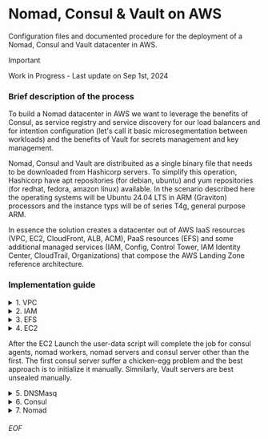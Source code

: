 # Nomad, Consul & Vault on AWS
Configuration files and documented procedure for the deployment of a Nomad, Consul and Vault datacenter in AWS. 

> [!IMPORTANT]  
> Work in Progress - Last update on Sep 1st, 2024

### Brief description of the process
To build a Nomad datacenter in AWS we want to leverage the benefits of Consul, as service registry and service discovery for our load balancers and for intention configuration (let's call it basic microsegmentation between workloads) and the benefits of Vault for secrets management and key management. 

Nomad, Consul and Vault are distribuited as a single binary file that needs to be downloaded from Hashicorp servers. To simplify this operation, Hashicorp have apt repositories (for debian, ubuntu) and yum repositories (for redhat, fedora, amazon linux) available. In the scenario described here the operating systems will be Ubuntu 24.04 LTS in ARM (Graviton) processors and the instance typs will be of series T4g, general purpose ARM. 

In essence the solution creates a datacenter out of AWS IaaS resources (VPC, EC2, CloudFront, ALB, ACM), PaaS resources (EFS) and some additional managed services (IAM, Config, Control Tower, IAM Identity Center, CloudTrail, Organizations) that compose the AWS Landing Zone reference architecture. 


### Implementation guide

<details>
<summary>1. VPC</summary>

### VPC configuration
When a Landing Zone with Control Tower is implemented a default VPC has been already populated. Nonetheless, if we want to automate in full the creation and destruction of all resoruces related to Nomad, Consul and Vault it's prefereable to create a fresh new VPC. 

To create a new VPC using the AWS Management Console (or IaC), this new VPC that should satisfy the setup described in folder [VPC](vpc/readme.md).
</details>



<details>
<summary>2. IAM</summary>
  
### IAM configuration
IAM service is a managed solution for everything related to security and identity. The configuration herein described affects to the necessary configuraion (role and policy) for the use of an EC2 Instance Profile, an IAM role that is assigned to an EC2 Instance so it can get access to other AWS services. 

To create the necessary IAM configuration (role, policy), the setup is described in the implementation detail document in folder [IAM](iam/readme.md).
</details>



<details>
<summary>3. EFS</summary>
  
### EFS configuration
EFS service is a managed solution for a shared NFS resource disk that can grow up to petabytes. In this scenario is going to be used as a mechanism to exchange files, templates, drivers and other resources between the server instances of Nomad/Consul/Vault and the worker/agent instances. 

To create a new EFS shared disk to be accesible vía NFS4 following, the setup is described in the implementation detail document in folder [EFS](efs/readme.md).
</details>



<details>
<summary>4. EC2</summary>
  
### EC2 setup
ECS service is a IaaS solution for virtualmachines that can scale based upon user confiuration rules. The instances can be of many types, from general purpose to those for an specific purpose, like those oriented to memory, compute or inference. In the scenario herein describe tme selection is general purpose using ARM architecture. The reationale is compute capacity by price point.  

To create a new EC2 instance, the setup is described in the implementation detail document in folder [EC2](ec2/readme.md).

Please note that the ideal scenario, with/without IaC, is to use a Launch Template to avoid misconfigurations and improve personalization.
</details>

After the EC2 Launch the user-data script will complete the job for consul agents, nomad workers, nomad servers and consul server other than the first. The first consul server suffer a chicken-egg problem and the best approach is to initialize it manually. Simnilarly, Vault servers are best unsealed manually. 



<details>
<summary>5. DNSMasq</summary>

### DNSMasq setup process
Here are the steps to follow:  
  
  1. Copy the file from EFS share to the right place, in `/etc/dnsmasq.conf`
  2. Disable Ubuntu´s SystemD Resolver
     `systemctl disable systemd-resolved.service`
     `systemctl stop systemd-resolved.service`
  4. Configure the `/etc/resolv.conf` appropiately with this content:
      ```
      nameserver 127.0.0.1
      search eu-south-2.compute.internal consul
      ``` 
  4. Enable and start services:  
       `systemctl enable dnsmasq`  
       `systemctl start dnsmasq`  
</details>



<details>
<summary>6. Consul</summary>

### Consul setup process
By the initialization of the first EC2 instance, that will operate as server, the first step is to configure the server. For this purpose there's a script called `nodeconfig.sh` that will populate a set of templates included herein with real values read from the IMDSv2 and a local .env file to personaliza all posible things in the server. When the configuration files are ready to run services, we'll start running command, taking note of values and fixing the configuration files minimally again. That's all. Here are the steps to follow:  
  
  1. Fix permission on folders:  
     `chmod consul:consul /etc/consul.d`  
  2. Initialize Consul's internal CA:  
       `consul tls ca create`
  3. Genearte certificates for all server instances using the internal CA (there are alternative methods using Vault described in the tech articles titled [Administer Consul access control tokens with Vault](https://developer.hashicorp.com/consul/tutorials/operate-consul/vault-consul-secrets), [Automatically Rotate Gossip Encryption Keys Secured in Vault](https://developer.hashicorp.com/consul/tutorials/operate-consul/vault-kv-consul-secure-gossip?productSlug=consul&tutorialSlug=vault-secure&tutorialSlug=vault-kv-consul-secure-gossip) and [Generate mTLS Certificates for Consul with Vault](https://developer.hashicorp.com/consul/tutorials/operate-consul/vault-pki-consul-secure-tls):  
     `consul tls cert create -server -dc dc1`  
       Repeat this command 3/5/7 times to generate 1 pair of certs per server instance. 
  4. In the `/etc/consul.d/consul.hcl` config file it's necessary to make some temporal adjustments to allow Consul to operate with only 1 node:
     - Change from `bootstrap_expect = 3` to `bootstrap_expect = 1`
     - Comment out block `retry_join`
     - Comment out `tls`
     - Comment out `auto_encrypt`
     - Change `acl` stanza:
       - Change from `default_policy = "deny"` to `default_policy = "allow"`
       - Comment out the `tokens` block
  5. Continue with configuration bits described in folder [Consul](consul/readme.md).
  6. Now that initial config has been completed in Consul, revert back the configuration options changed before and add more nodes to the Consul cluster. 
  7. Finally, enable and start services:  
       `systemctl enable consul`  
       `systemctl start consul`
</details>



<details>
<summary>7. Nomad</summary>

### Nomad setup process
Here are the steps to follow:  
  
  1. Fix permission on folders:  
     `chmod nomad:nomad /etc/nomad.d`  
  2. Copy certificates from EFS share to the right folder in `/etc/nomad.d`
  3. Enable and start services:  
       `systemctl enable nomad`  
       `systemctl start nomad`
  4. Finally, continue with configuration bits describecd in folder [Nomad](nomad/readme.md).
</details>





###### EOF
